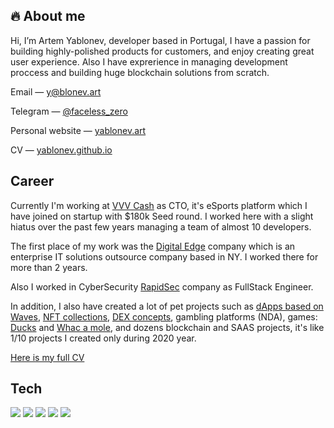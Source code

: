 ## 🔥 About me

Hi, I’m Artem Yablonev, developer based in Portugal, I have a passion for building highly-polished products for customers, and enjoy creating great user experience. Also I have exprerience in managing development proccess and building huge blockchain solutions from scratch.

Email — y@blonev.art

Telegram — [@faceless_zero](https://t.me/faceless_zero)

Personal website — [yablonev.art](https://yablonev.art)

CV — [yablonev.github.io](https://yablonev.github.io)

## Career

Currently I'm working at [VVV Cash](https://vvv.cash) as CTO, it's eSports platform which I have joined on startup with $180k Seed round. I worked here with a slight hiatus over the past few years managing a team of almost 10 developers.

The first place of my work was the [Digital Edge](https://digitaledge.com) company which is an enterprise IT solutions outsource company based in NY. I worked there for more than 2 years.

Also I worked in CyberSecurity [RapidSec](https://rapidsec.com) company as FullStack Engineer.

In addition, I also have created a lot of pet projects such as [dApps based on Waves](https://waves.lucky-dapps.com/russian-roulette), [NFT collections](https://nftbabez.io), [DEX concepts](https://otcswap.org), gambling platforms (NDA), games: [Ducks](https://ducks.nftbabez.io) and [Whac a mole](https://holes.nftbabez.io), and dozens blockchain and SAAS projects, it's like 1/10 projects I created only during 2020 year.

[Here is my full CV](https://yablonev.github.io)

## Tech
![](https://img.shields.io/badge/OS-Mac_Os_Mojave-informational?style=flat&logo=apple&labelColor=303d50&logoColor=white&color=475a75)
![](https://img.shields.io/badge/Code-JavaScript-informational?style=flat&logo=javascript&labelColor=303d50&logoColor=white&color=475a75)
![](https://img.shields.io/badge/Shell-Bash-informational?style=flat&logo=gnu-bash&labelColor=303d50&logoColor=white&color=475a75)
![](https://img.shields.io/badge/Editor-VS_Code-informational?style=flat&logo=visual-studio-code&labelColor=303d50&logoColor=white&color=475a75)
![](https://img.shields.io/badge/Design-Photoshop-informational?style=flat&logo=Adobe-Photoshop&labelColor=303d50&logoColor=white&color=475a75)
